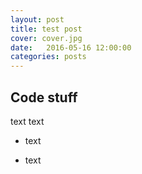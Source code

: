 ```yaml
---
layout: post
title: test post
cover: cover.jpg
date:   2016-05-16 12:00:00
categories: posts
---
```


## Code stuff

text text

* text

* text
